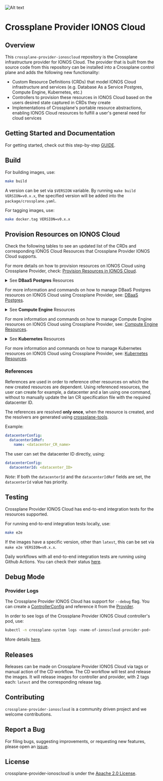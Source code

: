 ![Alt text](.github/IONOS.CLOUD.BLU.svg?sanitize=true&raw=true "Title")

# Crossplane Provider IONOS Cloud

## Overview

This `crossplane-provider-ionoscloud` repository is the Crossplane infrastructure provider for IONOS Cloud. The provider
that is built from the source code from this repository can be installed into a Crossplane control plane and adds the
following new functionality:

* Custom Resource Definitions (CRDs) that model IONOS Cloud infrastructure and services (e.g. Database As a Service
  Postgres, Compute Engine, Kubernetes, etc.)
* Controllers to provision these resources in IONOS Cloud based on the users desired state captured in CRDs they create
* Implementations of Crossplane's portable resource abstractions, enabling IONOS Cloud resources to fulfill a user's
  general need for cloud services

## Getting Started and Documentation

For getting started, check out this step-by-step [GUIDE](examples/example.md).

## Build

For building images, use:

```bash
make build
```

A version can be set via `$VERSION` variable. By running `make build VERSION=v0.x.x`, the specified version will be
added into the `package/crossplane.yaml`.

For tagging images, use:

```bash
make docker.tag VERSION=v0.x.x
```

## Provision Resources on IONOS Cloud

Check the following tables to see an updated list of the CRDs and corresponding IONOS Cloud Resources that Crossplane
Provider IONOS Cloud supports.

For more details on how to provision resources on IONOS Cloud using Crossplane Provider,
check: [Provision Resources in IONOS Cloud](examples/example.md#provision-resources-in-ionos-cloud).

<details >
<summary title="Click to toggle">See <b>DBaaS Postgres</b> Resources </summary>

| RESOURCES IN IONOS CLOUD | CUSTOM RESOURCE DEFINITION |
| --- | --- |
| DBaaS Postgres Clusters | `postgresclusters.dbaas.ionoscloud.crossplane.io` |

</details>

For more information and commands on how to manage DBaaS Postgres resources on IONOS Cloud using Crossplane Provider,
see: [DBaaS Postgres](examples/example.md#dbaas-postgres-resources).

<details >
<summary title="Click to toggle">See <b>Compute Engine</b> Resources </summary>

| RESOURCES IN IONOS CLOUD | CUSTOM RESOURCE DEFINITION |
| --- | --- |
| IPBlocks | `ipblocks.compute.ionoscloud.crossplane.io` |
| Datacenters | `datacenters.compute.ionoscloud.crossplane.io` |
| Servers | `servers.compute.ionoscloud.crossplane.io` |
| Volumes | `volumes.compute.ionoscloud.crossplane.io` |
| Lans | `lans.compute.ionoscloud.crossplane.io` |
| NICs | `nics.compute.ionoscloud.crossplane.io` |
| FirewallRules | `firewallrules.compute.ionoscloud.crossplane.io` |
| IPFailovers | `ipfailovers.compute.ionoscloud.crossplane.io` |

</details>

For more information and commands on how to manage Compute Engine resources on IONOS Cloud using Crossplane Provider,
see: [Compute Engine Resources](examples/example.md#compute-engine-resources).

<details >
<summary title="Click to toggle">See <b>Kubernetes</b> Resources </summary>

| RESOURCES IN IONOS CLOUD | CUSTOM RESOURCE DEFINITION |
| --- | --- |
| K8s Clusters | `clusters.k8s.ionoscloud.crossplane.io` |
| K8s NodePools | `nodepools.k8s.ionoscloud.crossplane.io` |

</details>

For more information and commands on how to manage Kubernetes resources on IONOS Cloud using Crossplane Provider,
see: [Kubernetes Resources](examples/example.md#kubernetes-resources).

### References

References are used in order to reference other resources on which the new created resources are dependent. Using
referenced resources, the user can create for example, a datacenter and a lan using one command, without to manually
update the lan CR specification file with the required datacenter ID.

The references are resolved **only once**, when the resource is created, and the resolvers are generated
using [crossplane-tools](https://github.com/crossplane/crossplane-tools).

Example:

```yaml
datacenterConfig:
  datacenterIdRef:
    name: <datacenter_CR_name>
```

The user can set the datacenter ID directly, using:

```yaml
datacenterConfig:
  datacenterId: <datacenter_ID>
```

_Note_: If both the `datacenterId` and the `datacenterIdRef` fields are set, the `datacenterId` value has priority.

## Testing

Crossplane Provider IONOS Cloud has end-to-end integration tests for the resources supported.

For running end-to-end integration tests locally, use:

```bash
make e2e
```

If the images have a specific version, other than `latest`, this can be set via `make e2e VERSION=v0.x.x`.

Daily workflows with all end-to-end integration tests are running using Github Actions. You can check their status [here](https://github.com/ionos-cloud/crossplane-provider-ionoscloud/actions/workflows/ci-daily.yml).

## Debug Mode

### Provider Logs

The Crossplane Provider IONOS Cloud has support for `--debug` flag. You can create
a [ControllerConfig](examples/provider/debug-config.yaml) and reference it from
the [Provider](examples/provider/install-provider.yaml).

In order to see logs of the Crossplane Provider IONOS Cloud controller's pod, use:

```bash
kubectl -n crossplane-system logs <name-of-ionoscloud-provider-pod>
```

More details [here](https://negz.github.io/crossplane.github.io/docs/v1.4/reference/troubleshoot.html#provider-logs).

## Releases

Releases can be made on Crossplane Provider IONOS Cloud via tags or manual action of the CD workflow. The CD workflow
will test and release the images. It will release images for controller and provider, with 2 tags each: `latest` and the
corresponding release tag.

## Contributing

`crossplane-provider-ionoscloud` is a community driven project and we welcome contributions.

## Report a Bug

For filing bugs, suggesting improvements, or requesting new features, please open
an [issue](https://github.com/ionos-cloud/crossplane-provider-ionoscloud/issues).

## License

crossplane-provider-ionoscloud is under the [Apache 2.0 License](LICENSE).
